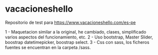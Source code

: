 # vacacioneshello

Repositorio de test para https://www.vacacioneshello.com/es-pe

1 - Maquetacion similar a la original, he cambiado, clases, simplificado varios aspectos del funcionamiento, etc.
2 - Uso bootstrap, Master Slider, boostrap datetimepicker, boostrap select.
3 - Css con sass, los ficheros fuentes se encuentran en la carpeta /sass.